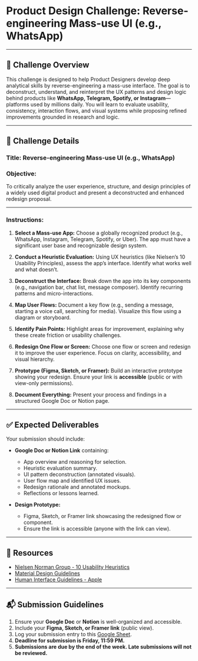 # Product Design Challenge: Reverse-engineering Mass-use UI (e.g., WhatsApp)

---

## 🧠 Challenge Overview

This challenge is designed to help Product Designers develop deep analytical skills by reverse-engineering a mass-use interface. The goal is to deconstruct, understand, and reinterpret the UX patterns and design logic behind products like **WhatsApp, Telegram, Spotify, or Instagram**—platforms used by millions daily. You will learn to evaluate usability, consistency, interaction flows, and visual systems while proposing refined improvements grounded in research and logic.

---

## 📝 Challenge Details

### **Title:** Reverse-engineering Mass-use UI (e.g., WhatsApp)

### **Objective:**

To critically analyze the user experience, structure, and design principles of a widely used digital product and present a deconstructed and enhanced redesign proposal.

---

### **Instructions:**

1. **Select a Mass-use App:** Choose a globally recognized product (e.g., WhatsApp, Instagram, Telegram, Spotify, or Uber). The app must have a significant user base and recognizable design system.

2. **Conduct a Heuristic Evaluation:** Using UX heuristics (like Nielsen’s 10 Usability Principles), assess the app’s interface. Identify what works well and what doesn’t.

3. **Deconstruct the Interface:** Break down the app into its key components (e.g., navigation bar, chat list, message composer). Identify recurring patterns and micro-interactions.

4. **Map User Flows:** Document a key flow (e.g., sending a message, starting a voice call, searching for media). Visualize this flow using a diagram or storyboard.

5. **Identify Pain Points:** Highlight areas for improvement, explaining why these create friction or usability challenges.

6. **Redesign One Flow or Screen:** Choose one flow or screen and redesign it to improve the user experience. Focus on clarity, accessibility, and visual hierarchy.

7. **Prototype (Figma, Sketch, or Framer):** Build an interactive prototype showing your redesign. Ensure your link is **accessible** (public or with view-only permissions).

8. **Document Everything:** Present your process and findings in a structured Google Doc or Notion page.

---

## ✅ Expected Deliverables

Your submission should include:

* **Google Doc or Notion Link** containing:

  * App overview and reasoning for selection.
  * Heuristic evaluation summary.
  * UI pattern deconstruction (annotated visuals).
  * User flow map and identified UX issues.
  * Redesign rationale and annotated mockups.
  * Reflections or lessons learned.

* **Design Prototype:**

  * Figma, Sketch, or Framer link showcasing the redesigned flow or component.
  * Ensure the link is accessible (anyone with the link can view).

---

## 🧩 Resources

* [Nielsen Norman Group - 10 Usability Heuristics](https://www.nngroup.com/articles/ten-usability-heuristics/)
* [Material Design Guidelines](https://m3.material.io/)
* [Human Interface Guidelines - Apple](https://developer.apple.com/design/human-interface-guidelines/)

---

## 📬 Submission Guidelines

1. Ensure your **Google Doc** or **Notion** is well-organized and accessible.
2. Include your **Figma, Sketch, or Framer link** (public view).
3. Log your submission entry to this [Google Sheet](https://docs.google.com/spreadsheets/d/131My2Yo2ekHu9KR9v0-NOfFENDiNm8rT0UEXBhUrkbc/edit?usp=drivesdk).
4. **Deadline for submission is Friday, 11:59 PM.**
5. **Submissions are due by the end of the week. Late submissions will not be reviewed.**
